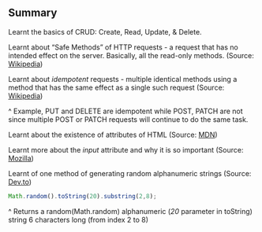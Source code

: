 ## Summary

Learnt the basics of CRUD: Create, Read, Update, & Delete.

Learnt about “Safe Methods” of HTTP requests - a request that has no intended effect on the server. Basically, all the read-only methods. (Source: [Wikipedia](https://en.wikipedia.org/wiki/Hypertext_Transfer_Protocol#Safe_methods))

Learnt about _idempotent_ requests - multiple identical methods using a method that has the same effect as a single such request (Source: [Wikipedia](https://en.wikipedia.org/wiki/Hypertext_Transfer_Protocol#Idempotent_methods))

^ Example, PUT and DELETE are idempotent while POST, PATCH are not since multiple POST or PATCH requests will continue to do the same task.

Learnt about the existence of attributes of HTML (Source: [MDN](https://developer.mozilla.org/en-US/docs/Web/HTML/Element/form#attributes))

Learnt more about the _input_ attribute and why it is so important (Source: [Mozilla](https://developer.mozilla.org/en-US/docs/Web/HTML/Element/input#attributes))

Learnt of one method of generating random alphanumeric strings (Source: [Dev.to](https://dev.to/oyetoket/fastest-way-to-generate-random-strings-in-javascript-2k5a))

```javascript
Math.random().toString(20).substring(2,8);
```
^ Returns a random(Math.random) alphanumeric (_20_ parameter in toString) string 6 characters long (from index 2 to 8)